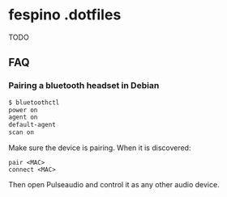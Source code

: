 # fespino .dotfiles

TODO

## FAQ

### Pairing a bluetooth headset in Debian

```bash
$ bluetoothctl
power on
agent on
default-agent
scan on
```

Make sure the device is pairing. When it is discovered:

```
pair <MAC>
connect <MAC> 
```

Then open Pulseaudio and control it as any other audio device.
